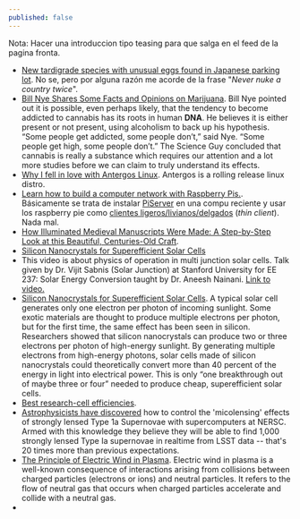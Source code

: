 ```yaml
---
published: false
---
```

Nota: Hacer una introduccion tipo teasing para que salga en el feed de la pagina fronta.

- [New tardigrade species with unusual eggs found in Japanese parking lot](https://www.zmescience.com/ecology/animals-ecology/new-tardigrade-japan-0432432/). No se, pero por alguna razón me acorde de la frase "_Never nuke a country twice_".
- [Bill Nye Shares Some Facts and Opinions on Marijuana](https://www.zmescience.com/science/bill-nye-marijuana-science-02032018/). Bill Nye pointed out it is possible, even perhaps likely, that the tendency to become addicted to cannabis has its roots in human **DNA**. He believes it is either present or not present, using alcoholism to back up his hypothesis. “Some people get addicted, some people don’t,” said Nye. “Some people get high, some people don’t.” The Science Guy concluded that cannabis is really a substance which requires our attention and a lot more studies before we can claim to truly understand its effects.
- [Why I fell in love with Antergos Linux](https://opensource.com/article/18/2/my-linux-story-Antergos). Antergos is a rolling release linux distro.
- [ Learn how to build a computer network with Raspberry Pis.](https://opensource.com/article/18/3/computer-lab-school-raspberry-pi). Básicamente se trata de instalar [PiServer](https://www.raspberrypi.org/blog/piserver/) en una compu reciente y usar los raspberry pie como [clientes ligeros/livianos/delgados](https://es.wikipedia.org/wiki/Cliente_liviano) (_thin client_). Nada mal.
- [How Illuminated Medieval Manuscripts Were Made: A Step-by-Step Look at this Beautiful, Centuries-Old Craft](http://www.openculture.com/2018/03/how-illuminated-medieval-manuscripts-were-made-a-step-by-step-look-at-this-beautiful-centuries-old-craft.html).
- [Silicon Nanocrystals for Superefficient Solar Cells](https://www.technologyreview.com/s/408475/silicon-nanocrystals-for-superefficient-solar-cells/)
- This video is about physics of operation in multi junction solar cells. Talk given by Dr. Vijit Sabnis (Solar Junction) at Stanford University for EE 237: Solar Energy Conversion taught by Dr. Aneesh Nainani. [Link to video.](https://www.youtube.com/watch?v=GxTXeXNeeIY)
- [Silicon Nanocrystals for Superefficient Solar Cells](https://www.technologyreview.com/s/408475/silicon-nanocrystals-for-superefficient-solar-cells/). A typical solar cell generates only one electron per photon of incoming sunlight. Some exotic materials are thought to produce multiple electrons per photon, but for the first time, the same effect has been seen in silicon. Researchers showed that silicon nanocrystals can produce two or three electrons per photon of high-energy sunlight. By generating multiple electrons from high-energy photons, solar cells made of silicon nanocrystals could theoretically convert more than 40 percent of the energy in light into electrical power. This is only “one breakthrough out of maybe three or four” needed to produce cheap, superefficient solar cells.
- [Best research-cell efficiencies](https://www.nrel.gov/pv/assets/images/efficiency-chart.png).
- [Astrophysicists have discovered](https://www.sciencedaily.com/releases/2018/03/180301094807.htm) how to control the 'micolensing' effects of strongly lensed Type 1a Supernovae with supercomputers at NERSC. Armed with this knowledge they believe they will be able to find 1,000 strongly lensed Type Ia supernovae in realtime from LSST data -- that's 20 times more than previous expectations. 
- [ The Principle of Electric Wind in Plasma](https://www.pddnet.com/news/2018/03/principle-electric-wind-plasma). Electric wind in plasma is a well-known consequence of interactions arising from collisions between charged particles (electrons or ions) and neutral particles. It refers to the flow of neutral gas that occurs when charged particles accelerate and collide with a neutral gas.
-
